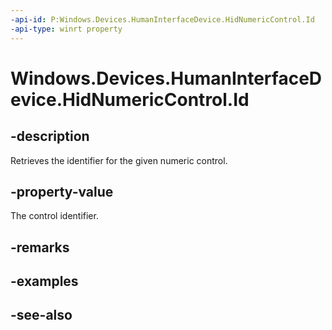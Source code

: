 ----api-id: P:Windows.Devices.HumanInterfaceDevice.HidNumericControl.Id
-api-type: winrt property
---<!-- Property syntaxpublic uint Id { get; }--># Windows.Devices.HumanInterfaceDevice.HidNumericControl.Id## -descriptionRetrieves the identifier for the given numeric control.## -property-valueThe control identifier.## -remarks## -examples## -see-also